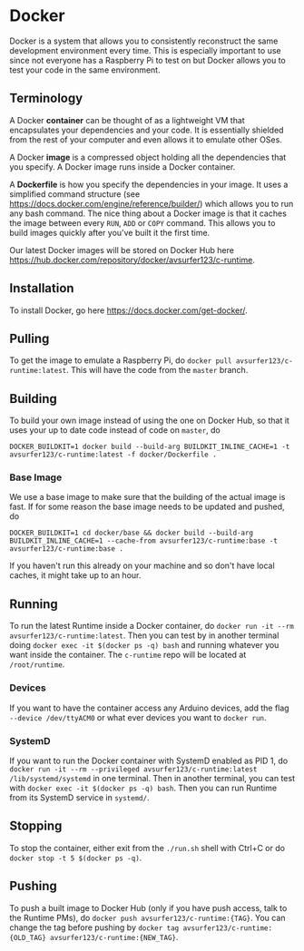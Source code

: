 # Docker

Docker is a system that allows you to consistently reconstruct the same development environment every time. This is especially important to use since not everyone has a Raspberry Pi to test on but Docker allows you to test your code in the same environment. 

## Terminology

A Docker **container** can be thought of as a lightweight VM that encapsulates your dependencies and your code. It is essentially shielded from the rest of your computer and even allows it to emulate other OSes. 

A Docker **image** is a compressed object holding all the dependencies that you specify. A Docker image runs inside a Docker container.

A **Dockerfile** is how you specify the dependencies in your image. It uses a simplified command structure (see https://docs.docker.com/engine/reference/builder/) which allows you to run any bash command. The nice thing about a Docker image is that it caches the image between every `RUN`, `ADD` or `COPY` command. This allows you to build images quickly after you've built it the first time. 

Our latest Docker images will be stored on Docker Hub here https://hub.docker.com/repository/docker/avsurfer123/c-runtime.


## Installation

To install Docker, go here https://docs.docker.com/get-docker/.

## Pulling

To get the image to emulate a Raspberry Pi, do `docker pull avsurfer123/c-runtime:latest`. This will have the code from the `master` branch.

## Building

To build your own image instead of using the one on Docker Hub, so that it uses your up to date code instead of code on `master`, do
    
    DOCKER_BUILDKIT=1 docker build --build-arg BUILDKIT_INLINE_CACHE=1 -t avsurfer123/c-runtime:latest -f docker/Dockerfile .

### Base Image

We use a base image to make sure that the building of the actual image is fast. If for some reason the base image needs to be updated and pushed, do

    DOCKER_BUILDKIT=1 cd docker/base && docker build --build-arg BUILDKIT_INLINE_CACHE=1 --cache-from avsurfer123/c-runtime:base -t avsurfer123/c-runtime:base .

If you haven't run this already on your machine and so don't have local caches, it might take up to an hour.

## Running

To run the latest Runtime inside a Docker container, do `docker run -it --rm avsurfer123/c-runtime:latest`. Then you can test by in another terminal doing `docker exec -it $(docker ps -q) bash` and running whatever you want inside the container. The `c-runtime` repo will be located at `/root/runtime`.

### Devices

If you want to have the container access any Arduino devices, add the flag `--device /dev/ttyACM0` or what ever devices you want to `docker run`.

### SystemD

If you want to run the Docker container with SystemD enabled as PID 1, do `docker run -it --rm --privileged avsurfer123/c-runtime:latest /lib/systemd/systemd` in one terminal. Then in another terminal, you can test with `docker exec -it $(docker ps -q) bash`. Then you can run Runtime from its SystemD service in `systemd/`. 

## Stopping

To stop the container, either exit from the `./run.sh` shell with Ctrl+C or do `docker stop -t 5 $(docker ps -q)`.

## Pushing

To push a built image to Docker Hub (only if you have push access, talk to the Runtime PMs), do `docker push avsurfer123/c-runtime:{TAG}`. You can change the tag before pushing by `docker tag avsurfer123/c-runtime:{OLD_TAG} avsurfer123/c-runtime:{NEW_TAG}`.
